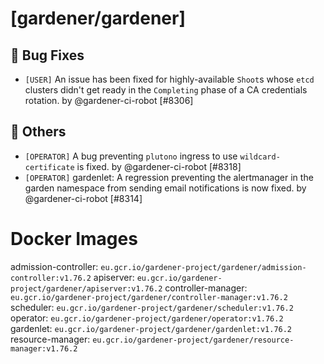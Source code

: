 # [gardener/gardener]

## 🐛 Bug Fixes

- `[USER]` An issue has been fixed for highly-available `Shoot`s whose `etcd` clusters didn't get ready in the `Completing` phase of a CA credentials rotation. by @gardener-ci-robot [#8306]
## 🏃 Others

- `[OPERATOR]` A bug preventing `plutono` ingress to use `wildcard-certificate` is fixed. by @gardener-ci-robot [#8318]
- `[OPERATOR]` gardenlet: A regression preventing the alertmanager in the garden namespace from sending email notifications is now fixed. by @gardener-ci-robot [#8314]

# Docker Images
admission-controller: `eu.gcr.io/gardener-project/gardener/admission-controller:v1.76.2`
apiserver: `eu.gcr.io/gardener-project/gardener/apiserver:v1.76.2`
controller-manager: `eu.gcr.io/gardener-project/gardener/controller-manager:v1.76.2`
scheduler: `eu.gcr.io/gardener-project/gardener/scheduler:v1.76.2`
operator: `eu.gcr.io/gardener-project/gardener/operator:v1.76.2`
gardenlet: `eu.gcr.io/gardener-project/gardener/gardenlet:v1.76.2`
resource-manager: `eu.gcr.io/gardener-project/gardener/resource-manager:v1.76.2`